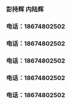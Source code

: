 ### 彭持辉  内陆辉
### 电话：18674802502
### 电话：18674802502
### 电话：18674802502
### 电话：18674802502
### 电话：18674802502

